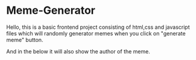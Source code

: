 # Meme-Generator
Hello, this is a basic frontend project consisting of html,css and javascript files which will randomly generator memes when you click on "generate meme" button.

And in the below it will also show the author of the meme.
